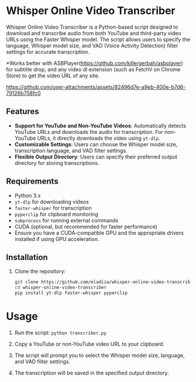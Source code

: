 # Whisper Online Video Transcriber

Whisper Online Video Transcriber is a Python-based script designed to download and transcribe audio from both YouTube and third-party video URLs using the Faster Whisper model. The script allows users to specify the language, Whisper model size, and VAD (Voice Activity Detection) filter settings for accurate transcription.

*Works better with ASBPlayer(https://github.com/killergerbah/asbplayer) for subtitle drop, and any video dl extension (such as FetchV on Chrome Store) to get the video URL of any site.

https://github.com/user-attachments/assets/82496d7e-a9eb-400e-b7d6-79126b758fc0



## Features

- **Support for YouTube and Non-YouTube Videos**: Automatically detects YouTube URLs and downloads the audio for transcription. For non-YouTube URLs, it directly downloads the video using `yt-dlp`.
- **Customizable Settings**: Users can choose the Whisper model size, transcription language, and VAD filter settings.
- **Flexible Output Directory**: Users can specify their preferred output directory for storing transcriptions.

## Requirements

- Python 3.x
- `yt-dlp` for downloading videos
- `faster-whisper` for transcription
- `pyperclip` for clipboard monitoring
- `subprocess` for running external commands
- CUDA (optional, but recommended for faster performance)
- Ensure you have a CUDA-compatible GPU and the appropriate drivers installed if using GPU acceleration.
  
## Installation

1. Clone the repository:

   ```bash
   git clone https://github.com/eladiia/whisper-online-video-transcriber.git
   cd whisper-online-video-transcriber
   pip install yt-dlp faster-whisper pyperclip

# Usage
1. Run the script:
`python transcriber.py`
2. Copy a YouTube or non-YouTube video URL to your clipboard.

3. The script will prompt you to select the Whisper model size, language, and VAD filter settings.

4. The transcription will be saved in the specified output directory.
